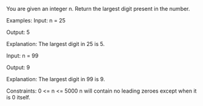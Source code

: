 You are given an integer n. Return the largest digit present in the number.

Examples:
Input: n = 25

Output: 5

Explanation: The largest digit in 25 is 5.

Input: n = 99

Output: 9

Explanation: The largest digit in 99 is 9.

Constraints:
0 <= n <= 5000
n will contain no leading zeroes except when it is 0 itself.
